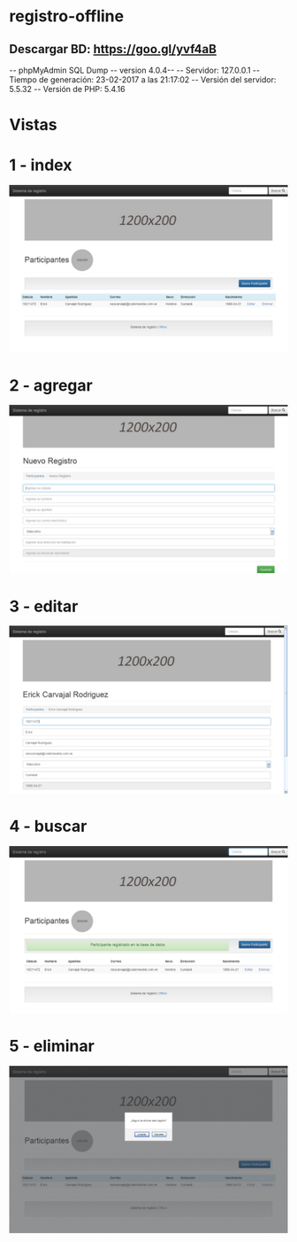 # registro-offline

 Descargar BD: https://goo.gl/yvf4aB 
 -------------

-- phpMyAdmin SQL Dump
-- version 4.0.4--
-- Servidor: 127.0.0.1
-- Tiempo de generación: 23-02-2017 a las 21:17:02
-- Versión del servidor: 5.5.32
-- Versión de PHP: 5.4.16

# Vistas

1 - index
=

![@neocarvajal](https://raw.githubusercontent.com/neocarvajal/registro-offline/master/repo_images/start.jpg 
"index")

2 - agregar 
=

![@neocarvajal](https://raw.githubusercontent.com/neocarvajal/registro-offline/master/repo_images/nuevo_participante.jpg 
"nuevo")

3 - editar
=

![@neocarvajal](https://raw.githubusercontent.com/neocarvajal/registro-offline/master/repo_images/editar_participante.jpg 
"editar")

4 - buscar
=

![@neocarvajal](https://raw.githubusercontent.com/neocarvajal/registro-offline/master/repo_images/buscar_participante.jpg 
"buscar")

5 - eliminar
=

![@neocarvajal](https://raw.githubusercontent.com/neocarvajal/registro-offline/master/repo_images/eliminar_participante.jpg 
"eliminar")
